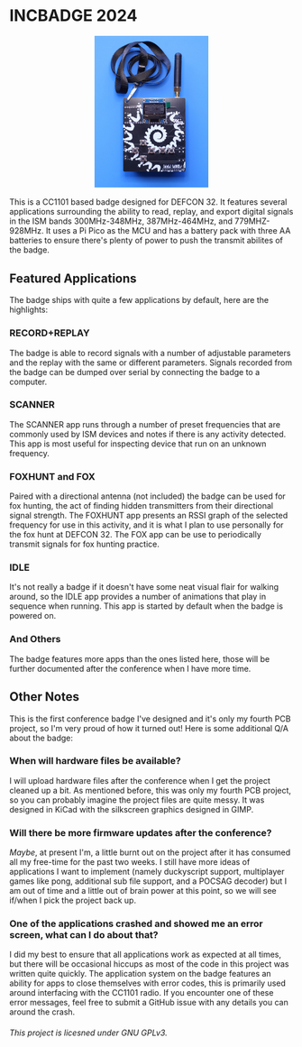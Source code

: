 # INCBADGE 2024

<p align="center">
  <img src="res/badge-image-min.jpg" width="40%"/>
</p>

This is a CC1101 based badge designed for DEFCON 32. It features several applications surrounding the ability to read, replay, and export digital signals in the ISM bands 300MHz-348MHz, 387MHz-464MHz, and 779MHZ-928MHz. It uses a Pi Pico as the MCU and has a battery pack with three AA batteries to ensure there's plenty of power to push the transmit abilites of the badge. 

## Featured Applications

The badge ships with quite a few applications by default, here are the highlights:

### RECORD+REPLAY

The badge is able to record signals with a number of adjustable parameters and the replay with the same or different parameters. Signals recorded from the badge can be dumped over serial by connecting the badge to a computer. 

### SCANNER

The SCANNER app runs through a number of preset frequencies that are commonly used by ISM devices and notes if there is any activity detected. This app is most useful for inspecting device that run on an unknown frequency. 

### FOXHUNT and FOX

Paired with a directional antenna (not included) the badge can be used for fox hunting, the act of finding hidden transmitters from their directional signal strength. The FOXHUNT app presents an RSSI graph of the selected frequency for use in this activity, and it is what I plan to use personally for the fox hunt at DEFCON 32. The FOX app can be use to periodically transmit signals for fox hunting practice. 

### IDLE

It's not really a badge if it doesn't have some neat visual flair for walking around, so the IDLE app provides a number of animations that play in sequence when running. This app is started by default when the badge is powered on. 

### And Others

The badge features more apps than the ones listed here, those will be further documented after the conference when I have more time. 

## Other Notes

This is the first conference badge I've designed and it's only my fourth PCB project, so I'm very proud of how it turned out! Here is some additional Q/A about the badge:

### When will hardware files be available?

I will upload hardware files after the conference when I get the project cleaned up a bit. As mentioned before, this was only my fourth PCB project, so you can probably imagine the project files are quite messy. It was designed in KiCad with the silkscreen graphics designed in GIMP.

### Will there be more firmware updates after the conference?

*Maybe*, at present I'm, a little burnt out on the project after it has consumed all my free-time for the past two weeks. I still have more ideas of applications I want to implement (namely duckyscript support, multiplayer games like pong, additional sub file support, and a POCSAG decoder) but I am out of time and a little out of brain power at this point, so we will see if/when I pick the project back up. 

### One of the applications crashed and showed me an error screen, what can I do about that?

I did my best to ensure that all applications work as expected at all times, but there will be occasional hiccups as most of the code in this project was written quite quickly. The application system on the badge features an ability for apps to close themselves with error codes, this is primarily used around interfacing with the CC1101 radio. If you encounter one of these error messages, feel free to submit a GitHub issue with any details you can around the crash.

###### This project is licesned under GNU GPLv3.
